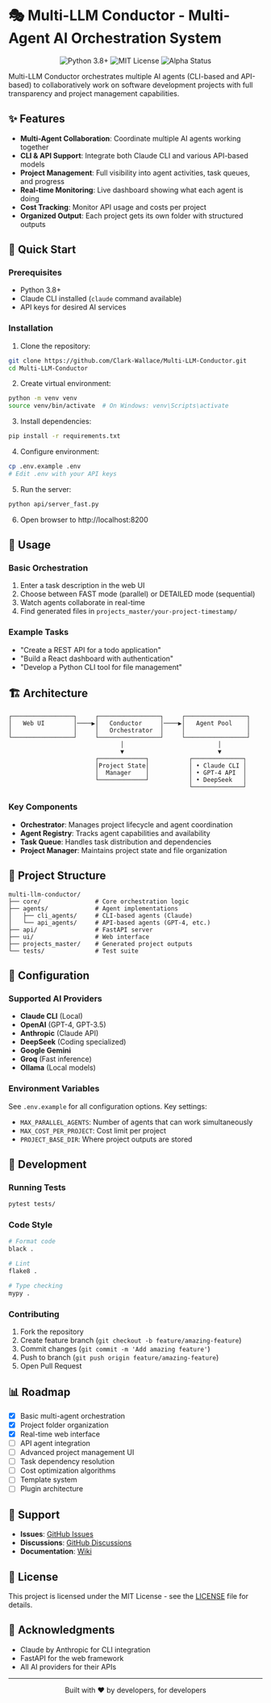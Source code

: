 # 🎭 Multi-LLM Conductor - Multi-Agent AI Orchestration System

<p align="center">
  <img src="https://img.shields.io/badge/python-3.8+-blue.svg" alt="Python 3.8+">
  <img src="https://img.shields.io/badge/license-MIT-green.svg" alt="MIT License">
  <img src="https://img.shields.io/badge/status-alpha-orange.svg" alt="Alpha Status">
</p>

Multi-LLM Conductor orchestrates multiple AI agents (CLI-based and API-based) to collaboratively work on software development projects with full transparency and project management capabilities.

## ✨ Features

- **Multi-Agent Collaboration**: Coordinate multiple AI agents working together
- **CLI & API Support**: Integrate both Claude CLI and various API-based models
- **Project Management**: Full visibility into agent activities, task queues, and progress
- **Real-time Monitoring**: Live dashboard showing what each agent is doing
- **Cost Tracking**: Monitor API usage and costs per project
- **Organized Output**: Each project gets its own folder with structured outputs

## 🚀 Quick Start

### Prerequisites

- Python 3.8+
- Claude CLI installed (`claude` command available)
- API keys for desired AI services

### Installation

1. Clone the repository:
```bash
git clone https://github.com/Clark-Wallace/Multi-LLM-Conductor.git
cd Multi-LLM-Conductor
```

2. Create virtual environment:
```bash
python -m venv venv
source venv/bin/activate  # On Windows: venv\Scripts\activate
```

3. Install dependencies:
```bash
pip install -r requirements.txt
```

4. Configure environment:
```bash
cp .env.example .env
# Edit .env with your API keys
```

5. Run the server:
```bash
python api/server_fast.py
```

6. Open browser to http://localhost:8200

## 🎯 Usage

### Basic Orchestration

1. Enter a task description in the web UI
2. Choose between FAST mode (parallel) or DETAILED mode (sequential)
3. Watch agents collaborate in real-time
4. Find generated files in `projects_master/your-project-timestamp/`

### Example Tasks

- "Create a REST API for a todo application"
- "Build a React dashboard with authentication"
- "Develop a Python CLI tool for file management"

## 🏗️ Architecture

```
┌─────────────────┐     ┌─────────────────┐     ┌─────────────────┐
│   Web UI        │────▶│   Conductor     │────▶│   Agent Pool    │
│                 │     │   Orchestrator  │     │                 │
└─────────────────┘     └─────────────────┘     └─────────────────┘
                               │                          │
                               ▼                          ▼
                        ┌─────────────┐           ┌──────────────┐
                        │Project State│           │ • Claude CLI │
                        │  Manager    │           │ • GPT-4 API  │
                        └─────────────┘           │ • DeepSeek   │
                                                  └──────────────┘
```

### Key Components

- **Orchestrator**: Manages project lifecycle and agent coordination
- **Agent Registry**: Tracks agent capabilities and availability
- **Task Queue**: Handles task distribution and dependencies
- **Project Manager**: Maintains project state and file organization

## 📁 Project Structure

```
multi-llm-conductor/
├── core/               # Core orchestration logic
├── agents/             # Agent implementations
│   ├── cli_agents/     # CLI-based agents (Claude)
│   └── api_agents/     # API-based agents (GPT-4, etc.)
├── api/                # FastAPI server
├── ui/                 # Web interface
├── projects_master/    # Generated project outputs
└── tests/              # Test suite
```

## 🔧 Configuration

### Supported AI Providers

- **Claude CLI** (Local)
- **OpenAI** (GPT-4, GPT-3.5)
- **Anthropic** (Claude API)
- **DeepSeek** (Coding specialized)
- **Google Gemini**
- **Groq** (Fast inference)
- **Ollama** (Local models)

### Environment Variables

See `.env.example` for all configuration options. Key settings:

- `MAX_PARALLEL_AGENTS`: Number of agents that can work simultaneously
- `MAX_COST_PER_PROJECT`: Cost limit per project
- `PROJECT_BASE_DIR`: Where project outputs are stored

## 🧪 Development

### Running Tests

```bash
pytest tests/
```

### Code Style

```bash
# Format code
black .

# Lint
flake8 .

# Type checking
mypy .
```

### Contributing

1. Fork the repository
2. Create feature branch (`git checkout -b feature/amazing-feature`)
3. Commit changes (`git commit -m 'Add amazing feature'`)
4. Push to branch (`git push origin feature/amazing-feature`)
5. Open Pull Request

## 📊 Roadmap

- [x] Basic multi-agent orchestration
- [x] Project folder organization
- [x] Real-time web interface
- [ ] API agent integration
- [ ] Advanced project management UI
- [ ] Task dependency resolution
- [ ] Cost optimization algorithms
- [ ] Template system
- [ ] Plugin architecture

## 🤝 Support

- **Issues**: [GitHub Issues](https://github.com/Clark-Wallace/Multi-LLM-Conductor/issues)
- **Discussions**: [GitHub Discussions](https://github.com/Clark-Wallace/Multi-LLM-Conductor/discussions)
- **Documentation**: [Wiki](https://github.com/Clark-Wallace/Multi-LLM-Conductor/wiki)

## 📄 License

This project is licensed under the MIT License - see the [LICENSE](LICENSE) file for details.

## 🙏 Acknowledgments

- Claude by Anthropic for CLI integration
- FastAPI for the web framework
- All AI providers for their APIs

---

<p align="center">
  Built with ❤️ by developers, for developers
</p>
